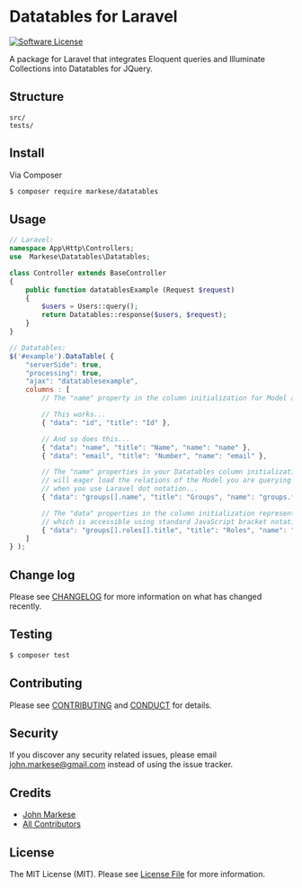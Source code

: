 # Datatables for Laravel

[![Software License][ico-license]](LICENSE.md)

A package for Laravel that integrates Eloquent queries and Illuminate Collections into Datatables for JQuery.

## Structure

```
src/
tests/
```


## Install

Via Composer

``` bash
$ composer require markese/datatables
```

## Usage

``` php
// Laravel:
namespace App\Http\Controllers;
use  Markese\Datatables\Datatables;

class Controller extends BaseController
{
    public function datatablesExample (Request $request)
    {
        $users = Users::query();
        return Datatables::response($users, $request);
    }
}
```

``` javascript
// Datatables:
$('#example').DataTable( {
    "serverSide": true,
    "processing": true,
    "ajax": "datatablesexample",
    columns : [
        // The "name" property in the column initialization for Model attributes are optional.

        // This works...
        { "data": "id", "title": "Id" },

        // And so does this...
        { "data": "name", "title": "Name", "name": "name" },
        { "data": "email", "title": "Number", "name": "email" },

        // The "name" properties in your Datatables column initialization
        // will eager load the relations of the Model you are querying against 
        // when you use Laravel dot notation...
        { "data": "groups[].name", "title": "Groups", "name": "groups.*.name" },

        // The "data" properties in the column initialization represent the displayed data
        // which is accessible using standard JavaScript bracket notation...
        { "data": "groups[].roles[].title", "title": "Roles", "name": "groups.*.roles.*.title" }
    ]
} );
```

## Change log

Please see [CHANGELOG](CHANGELOG.md) for more information on what has changed recently.

## Testing

``` bash
$ composer test
```

## Contributing

Please see [CONTRIBUTING](CONTRIBUTING.md) and [CONDUCT](CONDUCT.md) for details.

## Security

If you discover any security related issues, please email john.markese@gmail.com instead of using the issue tracker.

## Credits

- [John Markese][link-author]
- [All Contributors][link-contributors]

## License

The MIT License (MIT). Please see [License File](LICENSE.md) for more information.

[ico-version]: https://img.shields.io/packagist/v/jmarkese/datatables.svg?style=flat-square
[ico-license]: https://img.shields.io/badge/license-MIT-brightgreen.svg?style=flat-square
[ico-travis]: https://img.shields.io/travis/jmarkese/datatables/master.svg?style=flat-square
[ico-scrutinizer]: https://img.shields.io/scrutinizer/coverage/g/jmarkese/datatables.svg?style=flat-square
[ico-code-quality]: https://img.shields.io/scrutinizer/g/jmarkese/datatables.svg?style=flat-square
[ico-downloads]: https://img.shields.io/packagist/dt/jmarkese/datatables.svg?style=flat-square

[link-packagist]: https://packagist.org/packages/jmarkese/datatables
[link-travis]: https://travis-ci.org/jmarkese/datatables
[link-scrutinizer]: https://scrutinizer-ci.com/g/jmarkese/datatables/code-structure
[link-code-quality]: https://scrutinizer-ci.com/g/jmarkese/datatables
[link-downloads]: https://packagist.org/packages/jmarkese/datatables
[link-author]: https://github.com/jmarkese
[link-contributors]: ../../contributors
